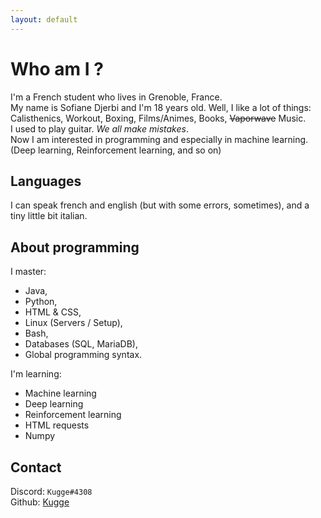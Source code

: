 ```yaml
---
layout: default
---
```

# Who am I ?
I'm a French student who lives in Grenoble, France.  
My name is Sofiane Djerbi and I'm 18 years old.
Well, I like a lot of things: Calisthenics, Workout, Boxing, Films/Animes, Books, ~~Vaporwave~~ Music.  
I used to play guitar. *We all make mistakes*.  
Now I am interested in programming and especially in machine learning. (Deep learning, Reinforcement learning, and so on)  

## Languages
I can speak french and english (but with some errors, sometimes), and a tiny little bit italian.

## About programming
I master:
- Java, 
- Python, 
- HTML & CSS,
- Linux (Servers / Setup),
- Bash,
- Databases (SQL, MariaDB),
- Global programming syntax.

I'm learning:
- Machine learning
- Deep learning
- Reinforcement learning
- HTML requests
- Numpy

## Contact
Discord: `Kugge#4308`   
Github: [Kugge](https://github.com/Kugge) 
